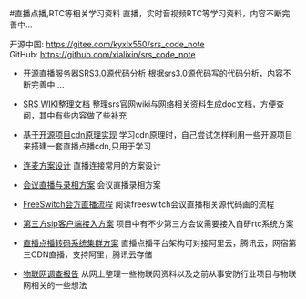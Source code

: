 
#直播点播,RTC等相关学习资料
 直播，实时音视频RTC等学习资料，内容不断完善中...  
 
   
开源中国:  https://gitee.com/kyxlx550/srs_code_note  
GitHub:  https://github.com/xialixin/srs_code_note
 

* [开源直播服务器SRS3.0源代码分析] 根据srs3.0源代码写的代码分析，内容不断完善中....
* [SRS WIKI整理文档] 整理srs官网wiki与网络相关资料生成doc文档，方便查阅，其中有些内容做了些补充
* [基于开源项目cdn原理实现] 学习cdn原理时，自己尝试怎样利用一些开源项目来搭建一套直播点播cdn,只用于学习
* [连麦方案设计] 直播连接常用的方案设计
* [会议直播与录相方案]  会议直播录相方案
* [FreeSwitch会方直播流程] 阅读freeswitch会议直播相关源代码画的流程
* [第三方sip客户端接入方案] 项目中有不少第三方会议需要接入自研rtc系统方案
* [直播点播转码系统集群方案] 直播点播平台架构可对接阿里云，腾讯云，网宿第三CDN直播，支持阿里，腾讯云存储


* [物联网调查报告]  从网上整理一些物联网资料以及之前从事安防行业项目与物联网相关的一些想法



[开源直播服务器SRS3.0源代码分析]:(./srs3.0_node.md)
[SRS WIKI整理文档]:(./doc/srs_wiki.md)
[基于开源项目cdn原理实现]:(./)
[连麦方案设计]:(./)
[会议直播与录相方案]:(./)
[FreeSwitch会方直播流程]:(./)
[第三方sip客户端接入方案]:(./)
[直播点播转码系统集群方案]:(./)
[物联网调查报告]:(./)



